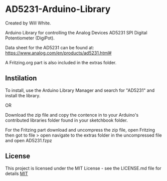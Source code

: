 # AD5231-Arduino-Library      

Created by Will White.

Arduino Library for controlling the Analog Devices AD5231 SPI Digital Potentiometer (DigiPot).

Data sheet for the AD5231 can be found at: https://www.analog.com/en/products/ad5231.html#

A Fritzing.org part is also included in the extras folder.

## Instilation

To install, use the Arduino Library Manager and search for "AD5231" and install the library.

OR

Download the zip file and copy the contence in to your Arduino's contributed libraries folder found in your sketchbook folder.

For the Fritzing part download and uncompress the zip file, open Fritzing then got to file > open navigate to the extras folder in the uncompressed file and open AD5231.fzpz


## License
This project is licensed under the MIT License - see the LICENSE.md file for details
[MIT](https://choosealicense.com/licenses/mit/)
